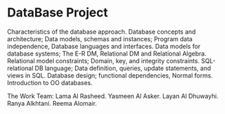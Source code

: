 # DataBase Project
 Characteristics of the database approach. Database concepts and architecture; Data models, schemas and instances; Program data independence, Database languages and interfaces. Data models for database systems; The E-R DM, Relational DM and Relational Algebra. Relational model constraints; Domain, key, and integrity constraints. SQL-relational DB language; Data definition, queries, update statements, and views in SQL. Database design; functional dependencies, Normal forms. Introduction to OO databases.

The Work Team:
Lama Al Rasheed.
Yasmeen Al Asker.
Layan Al Dhuwayhi.
Ranya Alkhtani.
Reema Alomair.

